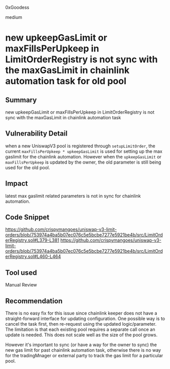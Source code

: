 0xGoodess

medium

# new upkeepGasLimit or maxFillsPerUpkeep in LimitOrderRegistry is not sync with the maxGasLimit in chainlink automation task for old pool

## Summary
new upkeepGasLimit or maxFillsPerUpkeep in LimitOrderRegistry is not sync with the maxGasLimit in chainlink automation task

## Vulnerability Detail
when a new UniswapV3 pool is registered through `setupLimitOrder`, the current `maxFillsPerUpkeep * upkeepGasLimit` is used for setting up the max gaslimit for the chainlink automation. However when the `upkeepGasLimit` or `maxFillsPerUpkeep` is updated by the owner, the old parameter is still being used for the old pool.

## Impact
latest max gaslimit related parameters is not in sync for chainlink automation.

## Code Snippet
https://github.com/crispymangoes/uniswap-v3-limit-orders/blob/753974a4ba5b07ec076c5e5bcbe7277e5921be4b/src/LimitOrderRegistry.sol#L379-L381
https://github.com/crispymangoes/uniswap-v3-limit-orders/blob/753974a4ba5b07ec076c5e5bcbe7277e5921be4b/src/LimitOrderRegistry.sol#L460-L464

## Tool used

Manual Review

## Recommendation
There is no easy fix for this issue since chainlink keeper does not have a straight-forward interface for updating configuration. One possible way is to cancel the task first, then re-request using the updated logic/parameter. The limitation is that each existing pool requires a separate call once an update is needed. This does not scale well as the size of the pool grows.

However it's important to sync (or have a way for the owner to sync) the new gas limit for past chainlink automation task, otherwise there is no way for the tradingMnager or external party to track the gas limit for a particular pool.